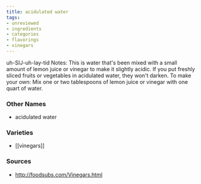 ```yaml
---
title: acidulated water
tags:
- unreviewed
- ingredients
- categories
- flavorings
- vinegars
---
```

uh-SIJ-uh-lay-tid Notes: This is water that's been mixed with a small amount of lemon juice or vinegar to make it slightly acidic. If you put freshly sliced fruits or vegetables in acidulated water, they won't darken. To make your own: Mix one or two tablespoons of lemon juice or vinegar with one quart of water.

### Other Names

* acidulated water

### Varieties

* [[vinegars]]

### Sources
* http://foodsubs.com/Vinegars.html
